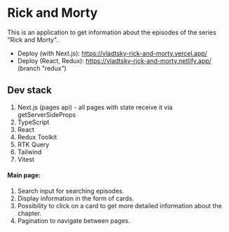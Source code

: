 # Rick and Morty

This is an application to get information about the episodes of the series "Rick and Morty".

- Deploy (with Next.js): https://vladtsky-rick-and-morty.vercel.app/
- Deploy (React, Redux): https://vladtsky-rick-and-morty.netlify.app/ (branch "redux")

## Dev stack

1. Next.js (pages api) - all pages with state receive it via getServerSideProps
2. TypeScript
3. React
4. Redux Toolkit
5. RTK Query
6. Tailwind
7. Vitest

#### Main page:

1. Search input for searching episodes.
2. Display information in the form of cards.
3. Possibility to click on a card to get more detailed information about the chapter.
4. Pagination to navigate between pages.
